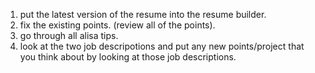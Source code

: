 1. put the latest version of the resume into the resume builder.
2. fix the existing points. (review all of the points).
3. go through all alisa tips.
4. look at the two job descripotions and put any new points/project that you think about by looking at those job descriptions.
